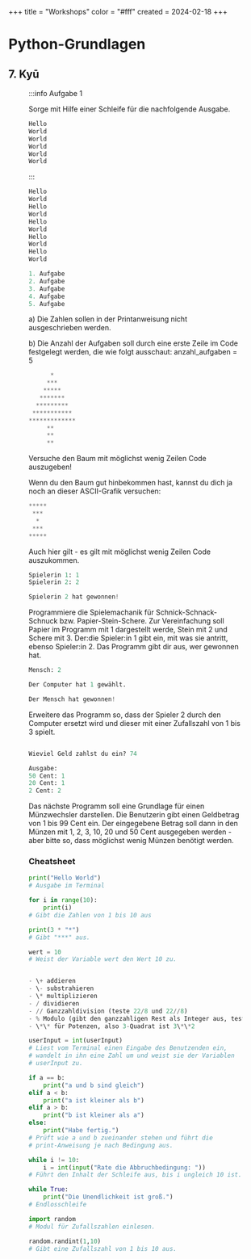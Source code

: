 +++
title = "Workshops"
color = "#fff"
created = 2024-02-18
+++

<script lang="ts">
  import Figure from '$lib/components/Figure.svelte';
</script>

# Python-Grundlagen

## 7. Kyū
<Figure src="/images/kyu-7/belt-white-small.svg" alt="weißer Gürtel" />

:::info Aufgabe 1

Sorge mit Hilfe einer Schleife für die nachfolgende Ausgabe.

```python:Aufgabe_1.py
Hello
World
World
World
World
World
```
:::

```python:Aufgabe_2.py
Hello
World
Hello
World
Hello
World
Hello
World
Hello
World
```

```python:Aufgabe_3.py
1. Aufgabe
2. Aufgabe
3. Aufgabe
4. Aufgabe
5. Aufgabe
```

a) Die Zahlen sollen in der Printanweisung nicht ausgeschrieben werden.

b) Die Anzahl der Aufgaben soll durch eine erste Zeile im Code festgelegt werden,
die wie folgt ausschaut:  anzahl_aufgaben = 5


```python:Aufgabe_4_Baum.py
      *
     ***
    *****
   *******
  *********
 ***********
*************
     **
     **
     **
```

Versuche den Baum mit möglichst wenig Zeilen Code auszugeben!

Wenn du den Baum gut hinbekommen hast, kannst du dich ja noch an dieser
ASCII-Grafik versuchen:

```python:Aufgabe_5_Sanduhr.py
*****
 ***
  *
 ***
*****
```
Auch hier gilt - es gilt mit möglichst wenig Zeilen Code auszukommen.

```python:Aufgabe_6_schnick_schnack_schnuck.py
Spielerin 1: 1
Spielerin 2: 2

Spielerin 2 hat gewonnen!

```

Programmiere die Spielemachanik für Schnick-Schnack-Schnuck bzw. Papier-Stein-Schere.
Zur Vereinfachung soll Papier im Programm mit 1 dargestellt werde, Stein mit 2
und Schere mit 3. Der:die Spieler:in 1 gibt ein, mit was sie antritt, ebenso Spieler:in 2.
Das Programm gibt dir aus, wer gewonnen hat.


```python:Aufgabe_7_schnick_schnack_schnuck.py
Mensch: 2

Der Computer hat 1 gewählt.

Der Mensch hat gewonnen!

```

Erweitere das Programm so, dass der Spieler 2 durch den Computer ersetzt wird
und dieser mit einer Zufallszahl von 1 bis 3 spielt.

```python:Aufgabe_7_Muenzwechsler.py

Wieviel Geld zahlst du ein? 74

Ausgabe:
50 Cent: 1
20 Cent: 1
2 Cent: 2

```

Das nächste Programm soll eine Grundlage für einen Münzwechsler darstellen. Die Benutzerin gibt einen Geldbetrag von 1
bis 99 Cent ein. Der eingegebene Betrag soll dann in den Münzen mit 1, 2, 3, 10, 20 und 50 Cent ausgegeben werden - aber
bitte so, dass möglichst wenig Münzen benötigt werden.



### Cheatsheet

```python:cheatsheet.py
print("Hello World")
# Ausgabe im Terminal

for i in range(10):
    print(i)
# Gibt die Zahlen von 1 bis 10 aus

print(3 * "*")
# Gibt "***" aus.

wert = 10
# Weist der Variable wert den Wert 10 zu.


- \+ addieren
- \- substrahieren
- \* multiplizieren
- / dividieren
- // Ganzzahldivision (teste 22/8 und 22//8)
- % Modulo (gibt den ganzzahligen Rest als Integer aus, teste 22%8)
- \*\* für Potenzen, also 3-Quadrat ist 3\*\*2

userInput = int(userInput)
# Liest vom Terminal einen Eingabe des Benutzenden ein,
# wandelt in ihn eine Zahl um und weist sie der Variablen
# userInput zu.

if a == b:
    print("a und b sind gleich")
elif a < b:
    print("a ist kleiner als b")
elif a > b:
    print("b ist kleiner als a")
else:
    print("Habe fertig.")
# Prüft wie a und b zueinander stehen und führt die
# print-Anweisung je nach Bedingung aus.

while i != 10:
    i = int(input("Rate die Abbruchbedingung: "))
# Führt den Inhalt der Schleife aus, bis i ungleich 10 ist.

while True:
    print("Die Unendlichkeit ist groß.")
# Endlosschleife

import random
# Modul für Zufallszahlen einlesen.

random.randint(1,10)
# Gibt eine Zufallszahl von 1 bis 10 aus.

```
